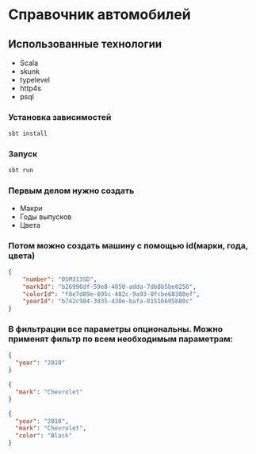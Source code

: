 # Справочник автомобилей


## Использованные технологии
- Scala
- skunk
- typelevel
- http4s
- psql

### Установка зависимостей
```bash
sbt install
```

### Запуск
```bash
sbt run
```
### Первым делом нужно создать
- Макри
- Годы выпусков
- Цвета
### Потом можно создать машину с помощью id(марки, года, цвета) 
```json
{
	"number": "05M313SD",
	"markId": "b26996df-59e8-4850-adda-7db8b5be0256",
	"colorId": "f8e7d89e-695c-482c-9a93-8fcbe68380ef",
	"yearId": "b742c904-3d35-430e-bafa-01516695b80c"
}
```
### В фильтрации все параметры опциональны. Можно применят фильтр по всем необходимым параметрам:
```json
{
  "year": "2010"
}
```
```json
{
  "mark": "Chevrolet"
}
```
```json
{
  "year": "2010",
  "mark": "Chevrolet",
  "color": "Black"
}
```